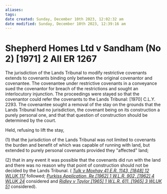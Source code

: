 ```yaml
---
aliases: 
tags: 
date created: Sunday, December 10th 2023, 12:02:32 am
date modified: Sunday, December 10th 2023, 12:39:16 am
---
```


# Shepherd Homes Ltd v Sandham (No 2) [1971] 2 All ER 1267

The jurisdiction of the Lands Tribunal to modify restrictive covenants extends to covenants binding only between the original covenantor and covenantee. The covenantee under restrictive covenants in a conveyance sued the covenantor for breach of the restrictions and sought an interlocutory injunction. The proceedings were stayed so that the covenantor could refer the covenants to the Lands Tribunal: [1970] C.L.Y. 2293. The covenantee sought a removal of the stay on the grounds that the Lands Tribunal had no jurisdiction, the covenant being on its construction a purely personal one, and that that question of construction should be determined by the court.

Held, refusing to lift the stay,

(1) that the jurisdiction of the Lands Tribunal was not limited to covenants the burden and benefit of which was capable of running with land, but extended to purely personal covenants provided they "affected" land;

(2) that in any event it was possible that the covenants did run with the land and there was no reason why that point of construction should not be decided by the Lands Tribunal. ( _[Tulk v Moxhay 41 E.R. 1143, [1848] 12 WLUK 117](https://uk.westlaw.com/Document/I2A359230E57111DAB242AFEA6182DD7E/View/FullText.html?originationContext=document&transitionType=DocumentItem&ppcid=3c48740bc51747289770e3e80b89010e&contextData=(sc.Default))_ followed; _[Purkiss Application, Re [1962] 1 W.L.R. 902, [1962] 4 WLUK 24](https://uk.westlaw.com/Document/I2DF756A0E42811DA8FC2A0F0355337E9/View/FullText.html?originationContext=document&transitionType=DocumentItem&ppcid=3c48740bc51747289770e3e80b89010e&contextData=(sc.Default))_ considered and _[Ridley v Taylor [1965] 1 W.L.R. 611, [1965] 3 WLUK 51](https://uk.westlaw.com/Document/I88274271E42811DA8FC2A0F0355337E9/View/FullText.html?originationContext=document&transitionType=DocumentItem&ppcid=3c48740bc51747289770e3e80b89010e&contextData=(sc.Default))_ considered).
